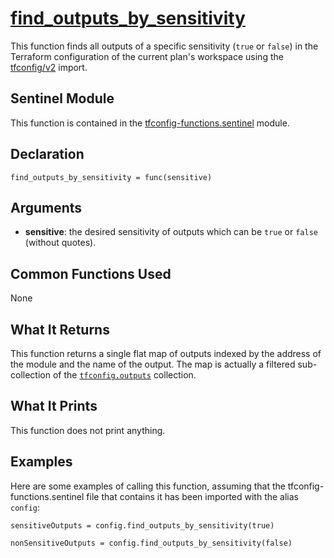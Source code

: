 # [find_outputs_by_sensitivity](../tfconfig-functions.sentinel#L176)
This function finds all outputs of a specific sensitivity (`true` or `false`) in the Terraform configuration of the current plan's workspace using the [tfconfig/v2](https://www.terraform.io/docs/cloud/sentinel/import/tfconfig-v2.html) import.

## Sentinel Module
This function is contained in the [tfconfig-functions.sentinel](../../tfconfig-functions.sentinel) module.

## Declaration
`find_outputs_by_sensitivity = func(sensitive)`

## Arguments
* **sensitive**: the desired sensitivity of outputs which can be `true` or `false` (without quotes).

## Common Functions Used
None

## What It Returns
This function returns a single flat map of outputs indexed by the address of the module and the name of the output. The map is actually a filtered sub-collection of the [`tfconfig.outputs`](https://www.terraform.io/docs/cloud/sentinel/import/tfconfig-v2.html#the-outputs-collection) collection.

## What It Prints
This function does not print anything.

## Examples
Here are some examples of calling this function, assuming that the tfconfig-functions.sentinel file that contains it has been imported with the alias `config`:
```
sensitiveOutputs = config.find_outputs_by_sensitivity(true)

nonSensitiveOutputs = config.find_outputs_by_sensitivity(false)
```
